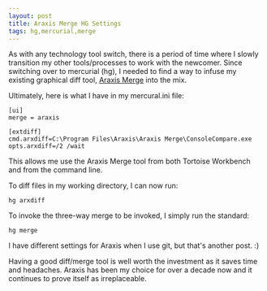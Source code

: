 ```yaml
--- 
layout: post 
title: Araxis Merge HG Settings
tags: hg,mercurial,merge
--- 
```

As with any technology tool switch, there is a period of time where I
slowly transition my other tools/processes to work with the newcomer. 
Since switching over to mercurial (hg), I needed to find a way to 
infuse my existing graphical diff tool, [Araxis Merge](http://www.araxis.com/merge/) 
into the mix. 

Ultimately, here is what I have in my mercural.ini file:

	[ui]
	merge = araxis

	[extdiff]
	cmd.arxdiff=C:\Program Files\Araxis\Araxis Merge\ConsoleCompare.exe
	opts.arxdiff=/2 /wait

This allows me use the Araxis Merge tool from both Tortoise Workbench 
and from the command line. 

To diff files in my working directory, I can now run:

	hg arxdiff

To invoke the three-way merge to be invoked, I simply run the standard:

	hg merge

I have different settings for Araxis when I use git, but that's 
another post. :)

Having a good diff/merge tool is well worth the investment as it saves 
time and headaches. Araxis has been my choice for over a decade now and
it continues to prove itself as irreplaceable.

